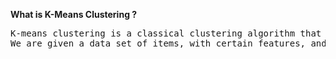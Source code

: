<b>What is K-Means Clustering ?</b>
<pre>
K-means clustering is a classical clustering algorithm that uses an expectation maximization like technique to partition a number of data points into k clusters. 
We are given a data set of items, with certain features, and values for these features (like a vector). The task is to categorize those items into groups. To achieve this, we will use the kMeans algorithm; an unsupervised learning algorithm.
</pre>

